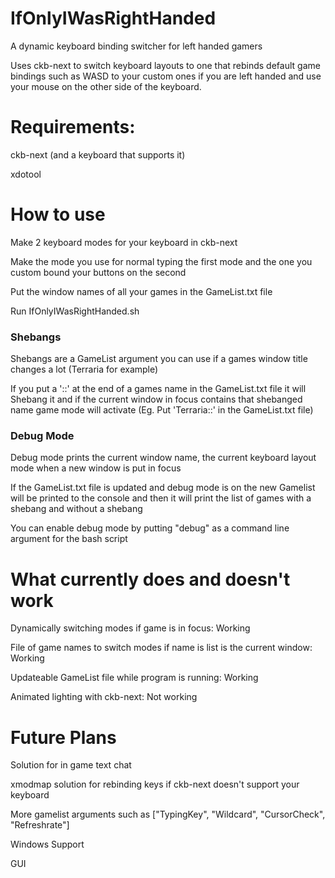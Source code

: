 # IfOnlyIWasRightHanded
A dynamic keyboard binding switcher for left handed gamers

Uses ckb-next to switch keyboard layouts to one that rebinds default game bindings such as WASD to your custom ones if you are left handed and use your mouse on the other side of the keyboard.

# Requirements:
ckb-next (and a keyboard that supports it)

xdotool

# How to use

Make 2 keyboard modes for your keyboard in ckb-next

Make the mode you use for normal typing the first mode and the one you custom bound your buttons on the second

Put the window names of all your games in the GameList.txt file

Run IfOnlyIWasRightHanded.sh 

### Shebangs

Shebangs are a GameList argument you can use if a games window title changes a lot (Terraria for example)

If you put a '::' at the end of a games name in the GameList.txt file it will Shebang it and if the current window in focus contains that shebanged name game mode will activate (Eg. Put 'Terraria::' in the GameList.txt file)

### Debug Mode

Debug mode prints the current window name, the current keyboard layout mode when a new window is put in focus

If the GameList.txt file is updated and debug mode is on the new Gamelist will be printed to the console and then it will print the list of games with a shebang and without a shebang

You can enable debug mode by putting "debug" as a command line argument for the bash script

# What currently does and doesn't work
Dynamically switching modes if game is in focus: Working

File of game names to switch modes if name is list is the current window: Working

Updateable GameList file while program is running: Working

Animated lighting with ckb-next: Not working


# Future Plans

Solution for in game text chat

xmodmap solution for rebinding keys if ckb-next doesn't support your keyboard

More gamelist arguments such as ["TypingKey", "Wildcard", "CursorCheck", "Refreshrate"]

Windows Support 

GUI
